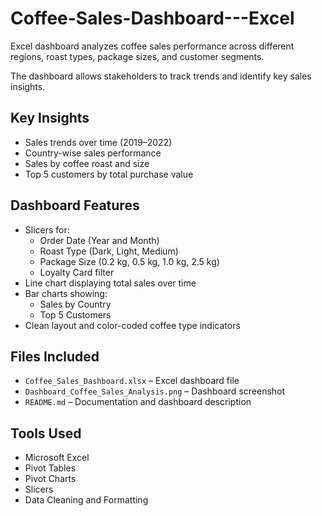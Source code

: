 # Coffee-Sales-Dashboard---Excel
Excel dashboard analyzes coffee sales performance across different regions, roast types, package sizes, and customer segments.

The dashboard allows stakeholders to track trends and identify key sales insights.

## Key Insights
- Sales trends over time (2019–2022)
- Country-wise sales performance
- Sales by coffee roast and size
- Top 5 customers by total purchase value

## Dashboard Features
- Slicers for:
  - Order Date (Year and Month)
  - Roast Type (Dark, Light, Medium)
  - Package Size (0.2 kg, 0.5 kg, 1.0 kg, 2.5 kg)
  - Loyalty Card filter
- Line chart displaying total sales over time
- Bar charts showing:
  - Sales by Country
  - Top 5 Customers
- Clean layout and color-coded coffee type indicators

## Files Included
- `Coffee_Sales_Dashboard.xlsx` – Excel dashboard file
- `Dashboard_Coffee_Sales_Analysis.png` – Dashboard screenshot
- `README.md` – Documentation and dashboard description

## Tools Used
- Microsoft Excel
- Pivot Tables
- Pivot Charts
- Slicers
- Data Cleaning and Formatting

